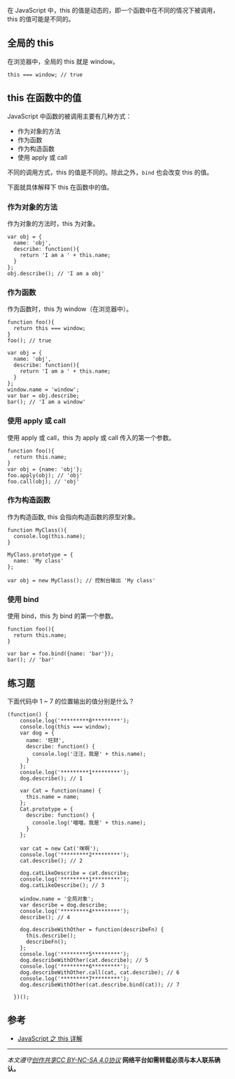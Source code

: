 在 JavaScript 中，this 的值是动态的，即一个函数中在不同的情况下被调用，this 的值可能是不同的。

## 全局的 this
在浏览器中，全局的 this 就是 window。
```
this === window; // true
```

## this 在函数中的值
JavaScript 中函数的被调用主要有几种方式：
* 作为对象的方法
* 作为函数
* 作为构造函数
* 使用 apply 或 call

不同的调用方式，this 的值是不同的。除此之外，`bind` 也会改变 this 的值。

下面就具体解释下 this 在函数中的值。

### 作为对象的方法
作为对象的方法时，this 为对象。

```
var obj = {
  name: 'obj',
  describe: function(){
    return 'I am a ' + this.name;
  }
};
obj.describe(); // 'I am a obj'
```

### 作为函数
作为函数时，this 为 window（在浏览器中）。

```
function foo(){
  return this === window;
}
foo(); // true

var obj = {
  name: 'obj',
  describe: function(){
    return 'I am a ' + this.name;
  }
};
window.name = 'window';
var bar = obj.describe;
bar(); // 'I am a window'

```

### 使用 apply 或 call
使用 apply 或 call，this 为 apply 或 call 传入的第一个参数。

```
function foo(){
  return this.name;
}
var obj = {name: 'obj'};
foo.apply(obj); // 'obj'
foo.call(obj); // 'obj'
```

### 作为构造函数
作为构造函数, this 会指向构造函数的原型对象。

```
function MyClass(){
  console.log(this.name);
}

MyClass.prototype = {
  name: 'My class'
};

var obj = new MyClass(); // 控制台输出 'My class'

```

### 使用 bind
使用 bind，this 为 bind 的第一个参数。

```
function foo(){
  return this.name;
}

var bar = foo.bind({name: 'bar'});
bar(); // 'bar'
```

## 练习题
下面代码中 1 ~ 7 的位置输出的值分别是什么？
```
(function() {
    console.log('*********0*********');
    console.log(this === window);
    var dog = {
      name: '旺财',
      describe: function() {
        console.log('汪汪，我是' + this.name);
      }
    };
    console.log('*********1*********');
    dog.describe(); // 1

    var Cat = function(name) {
      this.name = name;
    };
    Cat.prototype = {
      describe: function() {
        console.log('喵喵，我是' + this.name);
      }
    };

    var cat = new Cat('咪啊');
    console.log('*********2*********');
    cat.describe(); // 2

    dog.catLikeDescribe = cat.describe;
    console.log('*********1*********');
    dog.catLikeDescribe(); // 3

    window.name = '全局对象';
    var describe = dog.describe;
    console.log('*********4*********');
    describe(); // 4

    dog.describeWithOther = function(describeFn) {
      this.describe();
      describeFn();
    };
    console.log('*********5*********');
    dog.describeWithOther(cat.describe); // 5
    console.log('*********6*********');
    dog.describeWithOther.call(cat, cat.describe); // 6
    console.log('*********7*********');
    dog.describeWithOther(cat.describe.bind(cat)); // 7

  })();
```

## 参考
* [JavaScript 之 this 详解](http://www.jeffjade.com/2015/08/03/2015-08-03-javascript-this/)

***

*本文遵守[创作共享CC BY-NC-SA 4.0协议](http://creativecommons.org/licenses/by-nc-sa/4.0/)*
**网络平台如需转载必须与本人联系确认。**
